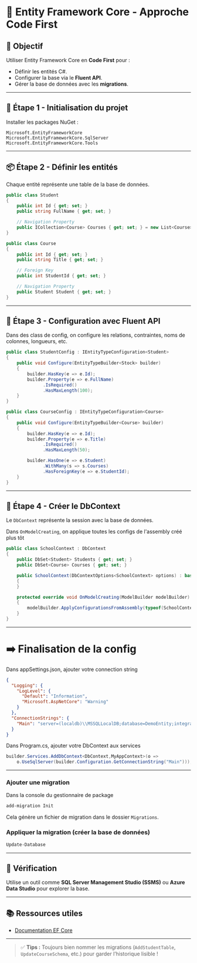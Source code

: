 ﻿# 📂 Entity Framework Core - Approche Code First

## 📌 Objectif

Utiliser Entity Framework Core en **Code First** pour :

* Définir les entités C#.
* Configurer la base via le **Fluent API**.
* Gérer la base de données avec les **migrations**.

---

## 🧱 Étape 1 - Initialisation du projet

Installer les packages NuGet :

```
Microsoft.EntityFrameworkCore
Microsoft.EntityFrameworkCore.SqlServer
Microsoft.EntityFrameworkCore.Tools
```
---

## 📦 Étape 2 - Définir les entités

Chaque entité représente une table de la base de données.

```csharp
public class Student
{
    public int Id { get; set; }
    public string FullName { get; set; }

    // Navigation Property
    public ICollection<Course> Courses { get; set; } = new List<Course>();
}

public class Course
{
    public int Id { get; set; }
    public string Title { get; set; }

    // Foreign Key
    public int StudentId { get; set; }

    // Navigation Property
    public Student Student { get; set; }
}
```

---

## 💠 Étape 3 - Configuration avec Fluent API

Dans des class de config, on configure les relations, contraintes, noms de colonnes, longueurs, etc.

```csharp
public class StudentConfig : IEntityTypeConfiguration<Student>
{
    public void Configure(EntityTypeBuilder<Stock> builder)
    {
        builder.HasKey(e => e.Id);
        builder.Property(e => e.FullName)
              .IsRequired()
              .HasMaxLength(100);
    }
}

public class CourseConfig : IEntityTypeConfiguration<Course>
{
    public void Configure(EntityTypeBuilder<Course> builder)
    {
        builder.HasKey(e => e.Id);
        builder.Property(e => e.Title)
              .IsRequired()
              .HasMaxLength(50);

        builder.HasOne(e => e.Student)
              .WithMany(s => s.Courses)
              .HasForeignKey(e => e.StudentId);
    }
}
```

---

## 🧠 Étape 4 - Créer le DbContext

Le `DbContext` représente la session avec la base de données.

Dans `OnModelCreating`, on applique toutes les configs de l'assembly créé plus tôt


```csharp
public class SchoolContext : DbContext
{
    public DbSet<Student> Students { get; set; }
    public DbSet<Course> Courses { get; set; }

    public SchoolContext(DbContextOptions<SchoolContext> options) : base(options)
    {
    }

    protected override void OnModelCreating(ModelBuilder modelBuilder)
    {
        modelBuilder.ApplyConfigurationsFromAssembly(typeof(SchoolContext).Assembly);
    }
}
```

---

# ➡️ Finalisation de la config

Dans appSettings.json, ajouter votre connection string

```json
{
  "Logging": {
    "LogLevel": {
      "Default": "Information",
      "Microsoft.AspNetCore": "Warning"
    }
  },
  "ConnectionStrings": {
    "Main": "server=(localdb)\\MSSQLLocalDB;database=DemoEntity;integrated security=true;trust server certificate=true"
  }
}
```

Dans Program.cs, ajouter votre DbContext aux services

```csharp
builder.Services.AddDbContext<DbContext,MyAppContext>(o => 
    o.UseSqlServer(builder.Configuration.GetConnectionString("Main")));
```

---

### Ajouter une migration

Dans la console du gestionnaire de package

```bash
add-migration Init
```

Cela génère un fichier de migration dans le dossier `Migrations`.

### Appliquer la migration (créer la base de données)

```bash
Update-Database
```

---

## 🧪 Vérification

Utilise un outil comme **SQL Server Management Studio (SSMS)** ou **Azure Data Studio** pour explorer la base.

---

## 📚 Ressources utiles

* [Documentation EF Core](https://learn.microsoft.com/fr-fr/ef/core/)

---

> ✅ **Tips :** Toujours bien nommer les migrations (`AddStudentTable`, `UpdateCourseSchema`, etc.) pour garder l’historique lisible !
